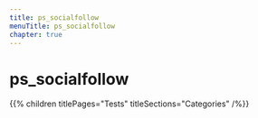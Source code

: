 ```yaml
---
title: ps_socialfollow
menuTitle: ps_socialfollow
chapter: true
---
```


# ps_socialfollow

{{% children titlePages="Tests" titleSections="Categories" /%}}